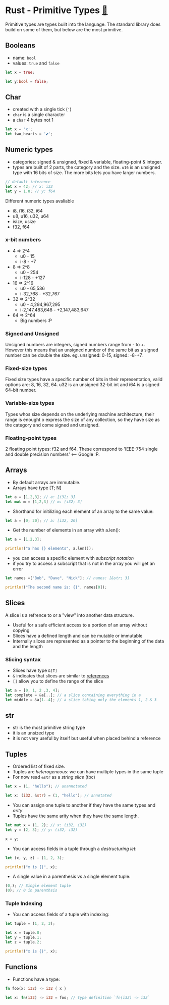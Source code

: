 # Rust - Primitive Types [&#128279;](https://doc.rust-lang.org/book/primitive-types.html)

Primitive types are types built into the language. The standard library does build on some of them, but below are the most primitive.

## Booleans
- name: `bool`
- values: `true` and `false`
```rust
let x = true;

let y:bool = false;
```

## Char
- created with a single tick (`'`)
- `char` is a single character
- a `char` 4 bytes not 1
```rust
let x = 'x';
let two_hearts = '💕';
```

## Numeric types
- categories: signed & unsigned, fixed & variable, floating-point & integer.
- types are built of 2 parts, the category and the size. `u16` is an unsigned type with 16 bits of size. The more bits lets you have larger numbers.
```rust
// default inference
let x = 42; // x: i32
let y = 1.0; // y: f64
```

Different numeric types avaliable
- i8, i16, i32, i64
- u8, u16, u32, u64
- isize, usize
- f32, f64

### x-bit numbers
- 4  => 2^4 
    - u0 - 15
    - i-8 - +7
- 8  => 2^8
    - u0 - 254 
    - i-128 - +127
- 16 => 2^16
    - u0 - 65,536
    - i-32,768 - +32,767
- 32 => 2^32
    - u0 - 4,294,967,295
    - i-2,147,483,648 - +2,147,483,647
- 64 => 2^64 
    - Big numbers :P

### Signed and Unsigned
Unsigned numbers are integers, signed numbers range from - to +. However this means that an unsigned number of the same bit as a signed number can be double the size. eg. unsigned: 0-15, signed: -8-+7.

### Fixed-size types
Fixed size types have a specific number of bits in their representation, valid options are: 8, 16, 32, 64. u32 is an unsigned 32-bit int and i64 is a signed 64-bit number.

### Variable-size types
Types whos size depends on the underlying machine architecture, their range is enought o express the size of any collection, so they have size as the category and come signed and unsigned.

### Floating-point types
2 floating point types: f32 and f64. These correspond to 'IEEE-754 single and double precision numbers' <-- Google :P.

## Arrays
- By default arrays are immutable.
- Arrays have type [T; N]
```rust
let a = [1,2,3]; // a: [i32; 3]
let mut m = [1,2,3] // m: [i32; 3]
```
- Shorthand for initilizing each element of an array to the same value:
```rust
let a = [0; 20]; // a: [i32, 20]
```
- Get the number of elements in an array with a.len():
```rust
let a = [1,2,3];

println!("a has {} elements", a.len());
```
- you can access a specific element with *subscript notation*
- if you try to access a subscript that is not in the array you will get an error
```rust
let names =["Bob", "Dave", "Nick"]; // names: [&str; 3]

println!("The second name is: {}", names[0]);
```

## Slices
A slice is a refrence to or a "view" into another data structure.
- Useful for a safe efficient access to a portion of an array without copying
- Slices have a defined length and can be mutable or immutable
- Internally slices are represented as a pointer to the beginning of the data and the length

### Slicing syntax
- Slices have type `&[T]`
- `&` indicates that slices are similar to [references]()
- `[]` allow you to define the range of the slice
```rust
let a = [0, 1, 2 ,3, 4];
let complete = &a[..]; // a slice containing everything in a
let middle = &a[1..4]; // a slice taking only the elements 1, 2 & 3
```

## str
- str is the most primitive string type
- it is an unsized type
- it is not very useful by itself but useful when placed behind a reference

## Tuples
- Ordered list of fixed size.
- Tuples are *heterogeneous*: we can have multiple types in the same tuple
- For now read `&str` as a *string slice* (tbc)
```rust
let x = (1, "hello"); // unannotated

let x: (i32, &str) = (1, "hello"); // annotated
```
- You can assign one tuple to another if they have the same types and *arity*
- Tuples have the same arity when they have the same length.
```rust
let mut x = (1, 2); // x: (i32, i32)
let y = (2, 3); // y: (i32, i32)

x = y;
```
- You can access fields in a tuple through a *destructuring let*:
```rust
let (x, y, z) - (1, 2, 3);

println!("x is {}", x);
```
- A single value in a parenthesis vs a single element tuple:
```rust
(0,); // Single element tuple
(0); // 0 in parenthsis
```

### Tuple Indexing
- You can access fields of a tuple with indexing:
```rust
let tuple = (1, 2, 3);

let x = tuple.0;
let y = tuple.1;
let z = tuple.2;

println!("x is {}", x);
```

## Functions
- Functions have a type:
```rust
fn foo(x: i32) -> i32 { x }

let x: fn(i32) -> i32 = foo; // type definition `fn(i32) -> i32`
```
